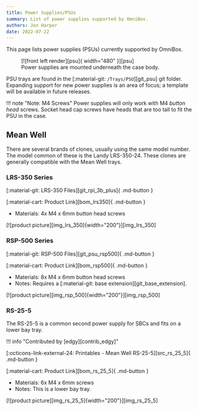 ```yaml
---
title: Power Supplies/PSUs
summary: List of power supplies supported by OmniBox.
authors: Jon Harper
date: 2022-07-22
---
```


This page lists power supplies (PSUs) currently supported by OmniBox.

<figure markdown>
  [![front left render][psu]{ width="480" }][psu]
  <figcaption>Power supplies are mounted underneath the case body.</figcaption>
</figure>

PSU trays are found in the [:material-git: `/Trays/PSU`][git_psu] git folder. Expanding support for new power supplies is an area of focus; a template will be available in future releases.

!!! note "Note: M4 Screws"
    Power supplies will only work with M4 *button head* screws. Socket head cap screws have heads that are too tall to fit the PSU in the case.

<!-- Template
<div markdown class="jh-grid-container jh-grid-2">
<div markdown class="jh-grid-para">
[:material-git: Files: ][git_]

[:material-cart: Product Link][bom_]

- Materials: 
</div>
<div markdown class="jh-grid-img">
[![product picture][img_]][img_]
</div>
</div>
 -->

## Mean Well

There are several brands of clones, usually using the same model number. The model common of these is the Landy LRS-350-24. These clones are generally compatible with the Mean Well trays.

### LRS-350 Series

<div markdown class="jh-grid-container jh-grid-2">
<div markdown class="jh-grid-para">
[:material-git: LRS-350 Files][git_rpi_3b_plus]{ .md-button }

[:material-cart: Product Link][bom_lrs350]{ .md-button }

- Materials: 4x M4 x 6mm button head screws
</div>
<div markdown class="jh-grid-img">
[![product picture][img_lrs_350]{width="200"}][img_lrs_350]
</div>
</div>

### RSP-500 Series

<div markdown class="jh-grid-container jh-grid-2">
<div markdown class="jh-grid-para">

[:material-git: RSP-500 Files][git_psu_rsp500]{ .md-button }

[:material-cart: Product Link][bom_rsp500]{ .md-button }

- Materials: 8x M4 x 6mm button head screws
- Notes: Requires a [:material-git: base extension][git_base_extension].
</div>
<div markdown class="jh-grid-img">
[![product picture][img_rsp_500]{width="200"}][img_rsp_500]
</div>
</div>

### RS-25-5

The RS-25-5 is a common second power supply for SBCs and fits on a lower bay tray.

<div markdown class="jh-grid-container jh-grid-2">
<div markdown class="jh-grid-para">

!!! info "Contributed by [edgy][contrib_edgy]"

[:octicons-link-external-24: Printables - Mean Well RS-25-5][src_rs_25_5]{ .md-button }

[:material-cart: Product Link][bom_rs_25_5]{ .md-button }

- Materials: 6x M4 x 6mm screws
- Notes: This is a lower bay tray.
</div>
<div markdown class="jh-grid-img">
[![product picture][img_rs_25_5]{width="200"}][img_rs_25_5]
</div>
</div>

[psu]: ../img/components/psu.png
[img_lrs_350]: ../img/parts/mw_lrs_350_24.jpg
[img_rsp_500]: ../img/parts/mw_rsp_500_24.jpg
[img_rs_25_5]: ../img/parts/rs_25_5.png